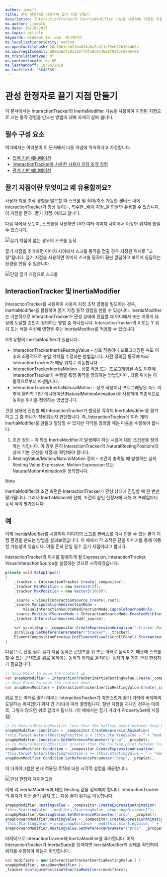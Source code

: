 ```yaml
---
author: jwmsft
title: 관성 한정자를 사용하여 끌기 지점 만들기
description: InteractionTracker의 InertiaModifier 기능을 사용하여 지정된 지점으로 끄는 동작 경험을 만드는 방법에 대해 알아봅니다.
ms.author: jimwalk
ms.date: 10/10/2017
ms.topic: article
keywords: windows 10, uwp, 애니메이션
ms.localizationpriority: medium
ms.openlocfilehash: 20c10b1cc621da834a8a7c411e75eb92b1944b5a
ms.sourcegitcommit: d0e836dfc937ebf7dfa9c424620f93f3c8e0a7e8
ms.translationtype: MT
ms.contentlocale: ko-KR
ms.lasthandoff: 10/26/2018
ms.locfileid: "5640556"
---
```

# <a name="create-snap-points-with-inertia-modifiers"></a>관성 한정자로 끌기 지점 만들기

이 문서에서는 InteractionTracker의 InertiaModifier 기능을 사용하여 지정된 지점으로 끄는 동작 경험을 만드는 방법에 대해 자세히 살펴 봅니다.

## <a name="prerequisites"></a>필수 구성 요소

여기에서는 여러분이 이 문서에서 다룬 개념에 익숙하다고 가정합니다.

- [입력 기반 애니메이션](input-driven-animations.md)
- [InteractionTracker를 사용한 사용자 지정 조작 경험](interaction-tracker-manipulations.md)
- [관계 기반 애니메이션](relation-animations.md)

## <a name="what-are-snap-points-and-why-are-they-useful"></a>끌기 지점이란 무엇이고 왜 유용할까요?

사용자 지정 조작 경험을 빌드할 때 스크롤 및 확대/축소 가능한 캔버스 내에 InteractionTracker가 항상 놓이는, 특수한 _배치 지점_을 만들면 유용할 수 있습니다. 이 지점을 흔히 _끌기 지점_이라고 합니다.

다음 예에서 보듯이, 스크롤을 사용하면 UI가 여러 이미지 사이에서 이상한 위치에 놓일 수 있습니다.

![끌기 지점이 없는 경우의 스크롤 동작](images/animation/snap-points-none.gif)

끌기 지점을 추가하면 이미지 사이에서 스크롤 동작을 멈출 경우 지정된 위치로 "고정"됩니다. 끌기 지점을 사용하면 이미지 스크롤 동작이 훨씬 깔끔하고 빠르게 응답하는 환경을 만들 수 있습니다.

![단일 끌기 지점으로 스크롤](images/animation/snap-points-single.gif)

## <a name="interactiontracker-and-inertiamodifiers"></a>InteractionTracker 및 InertiaModifier

InteractionTracker를 사용하여 사용자 지정 조작 경험을 빌드하는 경우, InertiaModifier를 활용하여 끌기 지점 동작 경험을 만들 수 있습니다. InertiaModifier는 기본적으로 InteractionTracker가 관성 상태에 진입할 때 어디에서 또는 어떻게 대상에 도달할 것인지 정의하는 방법 중 하나입니다. InteractionTracker의 X 또는 Y 위치 또는 배율 속성에 영향을 주는 InertiaModifier를 적용할 수 있습니다.

3개 유형의 InertiaModifier가 있습니다.

- InteractionTrackerInertiaRestingValue – 상호 작용이나 프로그래밍된 속도 이후에 최종적으로 놓일 위치를 수정하는 방법입니다. 사전 정의된 동작에 따라 InteractionTracker가 해당 위치로 이동합니다.
- InteractionTrackerInertiaMotion – 상호 작용 또는 프로그래밍된 속도 이후에 InteractionTracker가 수행할 특정 동작을 정의하는 방법입니다. 최종 위치는 이 동작으로부터 파생됩니다.
- InteractionTrackerInertiaNaturalMotion – 상호 작용이나 프로그래밍된 속도 이후에 물리학 기반 애니메이션(NaturalMotionAnimation)을 사용하여 최종적으로 놓이는 위치를 정의하는 방법입니다.

관성 상태에 진입할 때 InteractionTracker가 할당된 각각의 InertiaModifier를 평가하고 그 중 하나가 적용되는지 판단합니다. 즉, InteractionTracker에 여러 개의 InertiaModifier를 만들고 할당할 수 있지만 각각을 정의할 때는 다음을 수행해야 합니다.

1. 조건 정의 – 이 특정 InertiaModifier가 발생해야 하는 시점에 대한 조건문을 정의하는 식입니다. 이 경우 흔히 InteractionTracker의 NaturalRestingPosition(대상에 기본 관성을 지정)을 확인해야 합니다.
1. RestingValue/Motion/NaturalMotion 정의 – 조건이 충족될 때 발생하는 실제 Resting Value Expression, Motion Expression 또는 NaturalMotionAnimation을 정의합니다.

> [!NOTE]
> InertiaModifier의 조건 측면은 InteractionTracker가 관성 상태에 진입할 때 한 번만 평가됩니다. 그러나 InertiaMotion에 한해, 조건이 참인 한정자에 대해 매 프레임마다 동작 식이 평가됩니다.

## <a name="example"></a>예

이제 InertiaModifier를 사용하여 이미지의 스크롤 캔버스를 다시 만들 수 있는 끌기 지점 환경을 만드는 방법을 살펴보겠습니다. 이 예에서 각 조작은 단일 이미지를 통해 이동할 가능성이 있습니다. 이를 흔히 단일 필수 끌기 지점이라고 합니다.

InteractionTracker의 위치를 활용하게 될 Expression, InteractionTracker, VisualInteractionSource을 설정하는 것으로 시작하겠습니다.

```csharp
private void SetupInput()
{
    _tracker = InteractionTracker.Create(_compositor);
    _tracker.MinPosition = new Vector3(0f);
    _tracker.MaxPosition = new Vector3(3000f);

    _source = VisualInteractionSource.Create(_root);
    _source.ManipulationRedirectionMode =
        VisualInteractionSourceRedirectionMode.CapableTouchpadOnly;
    _source.PositionYSourceMode = InteractionSourceMode.EnabledWithInertia;
    _tracker.InteractionSources.Add(_source);

    var scrollExp = _compositor.CreateExpressionAnimation("-tracker.Position.Y");
    scrollExp.SetReferenceParameter("tracker", _tracker);
    ElementCompositionPreview.GetElementVisual(scrollPanel).StartAnimation("Offset.Y", scrollExp);
}
```

다음으로, 단일 필수 끌기 지점 동작은 콘텐츠를 위 또는 아래로 움직이기 때문에 스크롤할 수 있는 콘텐츠를 위로 움직이는 동작과 아래로 움직이는 동작의 두 가지 관성 한정자가 필요합니다.

```csharp
// Snap-Point to move the content up
var snapUpModifier = InteractionTrackerInertiaRestingValue.Create(_compositor);
// Snap-Point to move the content down
var snapDownModifier = InteractionTrackerInertiaRestingValue.Create(_compositor);
```

위로 또는 아래로 끌기 여부는 InteractionTracker가 자연스럽게 끌기 거리에 비례하여 도달하는 위치(끌기 위치 간 거리)에 따라 결정됩니다. 절반 지점을 지나친 경우는 아래로, 그렇지 않으면 위로 끌리게 됩니다. (이 예에서는 끌기 거리가 PropertySet에 저장됨)

```csharp
// Is NaturalRestingPosition less than the halfway point between Snap Points?
snapUpModifier.Condition = _compositor.CreateExpressionAnimation(
"this.Target.NaturalRestingPosition.y < (this.StartingValue – ” + “mod(this.StartingValue, prop.snapDistance) + prop.snapDistance / 2)");
snapUpModifier.Condition.SetReferenceParameter("prop", _propSet);
// Is NaturalRestingPosition greater than the halfway point between Snap Points?
snapDownModifier.Condition = _compositor.CreateExpressionAnimation(
"this.Target.NaturalRestingPosition.y >= (this.StartingValue – ” + “mod(this.StartingValue, prop.snapDistance) + prop.snapDistance / 2)");
snapDownModifier.Condition.SetReferenceParameter("prop", _propSet);
```

이 다이어그램은 현재 적용된 로직에 대한 시각적 설명을 제공합니다.

![관성 한정자 다이어그램](images/animation/inertia-modifier-diagram.png)

이제 각 InertiaModifier에 대한 Resting 값을 정의해야 합니다. InteractionTracker의 위치가 이전 끌기 위치 또는 다음 끌기 위치로 이동합니다.

```csharp
snapUpModifier.RestingValue = _compositor.CreateExpressionAnimation(
"this.StartingValue - mod(this.StartingValue, prop.snapDistance)");
snapUpModifier.RestingValue.SetReferenceParameter("prop", _propSet);
snapForwardModifier.RestingValue = _compositor.CreateExpressionAnimation(
"this.StartingValue + prop.snapDistance - mod(this.StartingValue, ” + “prop.snapDistance)");
snapForwardModifier.RestingValue.SetReferenceParameter("prop", _propSet);
```

마지막으로 InteractionTracker에 InertiaModifier를 추가합니다. 이제 InteractionTracker가 InertiaState를 입력하면 InertiaModifier의 상태를 확인하여 위치를 수정해야 하는지 확인합니다.

```csharp
var modifiers = new InteractionTrackerInertiaRestingValue[] { 
snapUpModifier, snapDownModifier };
_tracker.ConfigurePositionYInertiaModifiers(modifiers);
```